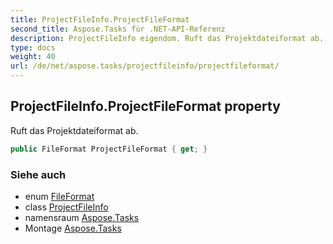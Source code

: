 ```yaml
---
title: ProjectFileInfo.ProjectFileFormat
second_title: Aspose.Tasks für .NET-API-Referenz
description: ProjectFileInfo eigendom. Ruft das Projektdateiformat ab.
type: docs
weight: 40
url: /de/net/aspose.tasks/projectfileinfo/projectfileformat/
---
```

## ProjectFileInfo.ProjectFileFormat property

Ruft das Projektdateiformat ab.

```csharp
public FileFormat ProjectFileFormat { get; }
```

### Siehe auch

* enum [FileFormat](../../fileformat/)
* class [ProjectFileInfo](../)
* namensraum [Aspose.Tasks](../../projectfileinfo/)
* Montage [Aspose.Tasks](../../../)


